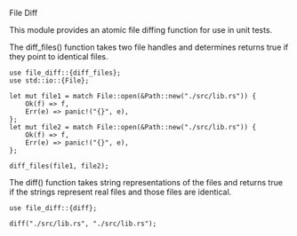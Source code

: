 File Diff

This module provides an atomic file diffing function for use in unit tests.

The diff_files() function takes two file handles and determines returns true
if they point to identical files.

```
use file_diff::{diff_files};
use std::io::{File};

let mut file1 = match File::open(&Path::new("./src/lib.rs")) {
    Ok(f) => f,
    Err(e) => panic!("{}", e),
};
let mut file2 = match File::open(&Path::new("./src/lib.rs")) {
    Ok(f) => f,
    Err(e) => panic!("{}", e),
};

diff_files(file1, file2);
```

The diff() function takes string representations of the files and returns true
if the strings represent real files and those files are identical.

```
use file_diff::{diff};

diff("./src/lib.rs", "./src/lib.rs");
```
